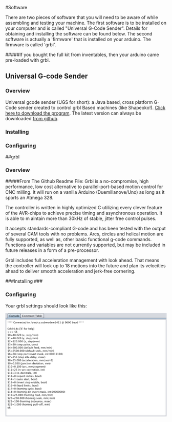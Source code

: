 #Software

There are two pieces of software that you will need to be aware of while assembling and testing your machine. The first software is to be installed on your computer and is called "Universal G-Code Sender". Details for obtaining and installing the software can be found below. The second software is actually a 'firmware' that is installed on your arduino. The firmware is called 'grbl'. 

#####If you bought the full kit from inventables, then your arduino came pre-loaded with grbl.

## Universal G-code Sender
### Overview ###

Universal gcode sender (UGS for short): a Java based, cross platform G-Code sender created to control grbl Based machines (like Shapeoko!). [Click here to download the program](UniversalGcodeSender-v1.0.6.zip). The latest version can always be downloaded [from github](https://github.com/winder/Universal-G-Code-Sender).

### Installing ###

### Configuring ###

##grbl
### Overview ###

#####From The Github Readme File:
Grbl is a no-compromise, high performance, low cost alternative to parallel-port-based motion control for CNC milling. It will run on a vanilla Arduino (Duemillanove/Uno) as long as it sports an Atmega 328.


The controller is written in highly optimized C utilizing every clever feature of the AVR-chips to achieve precise timing and asynchronous operation. It is able to m aintain more than 30kHz of stable, jitter free control pulses.


It accepts standards-compliant G-code and has been tested with the output of several CAM tools with no problems. Arcs, circles and helical motion are fully supported, as well as, other basic functional g-code commands. Functions and variables are not currently supported, but may be included in future releases in a form of a pre-processor.


Grbl includes full acceleration management with look ahead. That means the controller will look up to 18 motions into the future and plan its velocities ahead to deliver smooth acceleration and jerk-free cornering.

###Installing ###


### Configuring ###

Your grbl settings should look like this:

![shapeoko 2 grbl settigns](helloworld/check_grbl_settings.png)